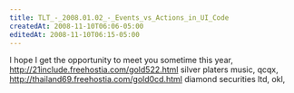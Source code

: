 ```yaml
---
title: TLT_-_2008.01.02_-_Events_vs_Actions_in_UI_Code
createdAt: 2008-11-10T06:06-05:00
editedAt: 2008-11-10T06:15-05:00
---
```


I hope I get the opportunity to meet you sometime this year, http://21include.freehostia.com/gold522.html silver platers music,  qcqx, http://thailand69.freehostia.com/gold0cd.html diamond securities ltd,  okl, 

